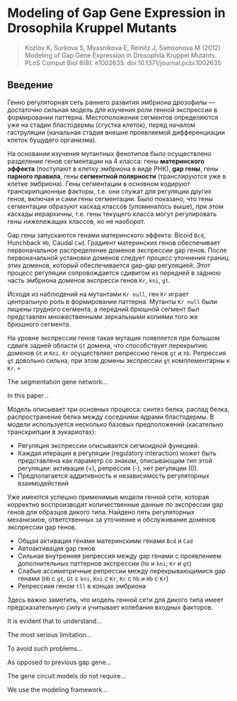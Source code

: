 # Modeling of Gap Gene Expression in Drosophila Kruppel Mutants

> Kozlov K, Surkova S, Myasnikova E, Reinitz J, Samsonova M (2012) Modeling of Gap Gene Expression in Drosophila Kruppel Mutants. PLoS Comput Biol 8(8): e1002635. doi:10.1371/journal.pcbi.1002635


## Введение
Генно регуляторная сеть раннего развития эмбриона дрозофилы — достаточно сильная модель для изучения роли генной экспрессии в формировании паттерна.
Местоположения сегментов определяются уже на стадии бластодермы (сгустка клеток), перед началом гаструляции (начальная стадия внешне проявляемой дифференциации клеток бущудего организма). 

На основании изучения мутантных фенотипов было осуществлено разделение генов сегментации на 4 класса: гены **материнского эффекта** (поступают в клетку эмбриона в виде РНК), **gap гены**, гены **парного правила**, гены **сегментной полярности** (транслируются уже в клетке эмбриона). 
Гены сегментации в основном кодируют транскрипционные факторы, т.е. они служат для регуляции других генов, включая и сами гены сегментации. 
Было показано, что гены сегментации образуют каскад классов (упоминалось выше), при этом каскады иерархичны, т.е. гены текущего класса могут регулировать гены нижележащих классов, но не наоборот. 

Gap гены запускаются генами материнского эффекта: Bicoid `Bcd`, Hunchback `Hb`, Caudal `Cad`. 
Градиент материнских генов обеспечивает первоначальное распределение доменов экспрессии gap генов. После первоначальной установки доменов следует процесс уточнения границ этих доменов, который обеспечивается gap-gap регуляцией. 
Этот процесс регуляции сопровождается сдивигом из передней в заднюю часть эмбриона доменов экспресси генов `Kr`, `kni`, `gt`.

Исходя из наблюдений на мутантами `Kr null`, ген `Kr` играет центральную роль в формировании паттерна. Мутанты `Kr null` были лишены грудного сегмента, а передний брюшной сегмент был представлен множественными зеркальными копиями того же брюшного сегмента.

На уровне экспрессии генов такая мутация появляется при большом сдвиге задней области `Gt` домена, что способствует перекрытию доменов `Gt` и `Kni`. `Kr` осуществляет репрессию генов `gt` и `hb`. Репрессия `gt` довольно сильна, при этом домены экспрессии `gt` комплементарны к `Kr`. `+`

The segmentation gene network...

In this paper...

Модель описывает три основных процесса: синтез белка, распад белка, распространение белка между соседними ядрами бластодермы. В модели используется несколько базовых предположений (касательно транскрипции в эукариотах):

* Регуляция экспрессии описывается сигмоидной функцией.
* Каждая итерация в регуляции (regulatory interaction) может быть представлена как параметр со знаком, описывающим тип этой регуляции: активация (+), репрессия (-), нет регуляции (0).
* Предполагается аддитивность и независимость регуляторных взаимодействий

Уже имеются успешно применимые модели генной сети, которая корректно воспроизводит количественные данные по экспрессии gap генов для образцов дикого типа. Найдено пять регуляторных механизмов, ответственных за уточнение и обслуживание доменов экспрессии gap генов.

* Общая активация генами материнскими генами `Bcd` и `Cad`
* Автоактивация gap генов
* Сильная внутренняя репрессия между gap генами с проявлением дополнительных паттернов экспрессии (`hb` и `kni`; `Kr` и `gt`)
* Слабые ассиметричные репрессии между перекрывающимися gap генами (`Hb` с `gt`, `Gt` с `kni`, `Kni` с `Kr`, `Kr` с `hb` и `Hb` с `Kr`)
* Репрессиия геном `tll` в концах эмбриона

Здесь важно заметить, что модель генной сети для дикого типа имеет предсказательную силу и учитывает колебания входных факторов.

It is evident that to understand...

The most serious limitation...

To avoid such problems...

As opposed to previous gap gene...

The gene circuit models do not require...

We use the modeling framework...